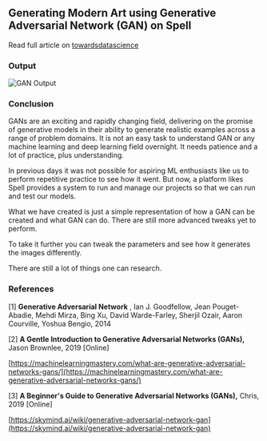 ## Generating Modern Art using Generative Adversarial Network (GAN) on Spell

Read full article on [towardsdatascience](https://towardsdatascience.com/generating-modern-arts-using-generative-adversarial-network-gan-on-spell-39f67f83c7b4)


### **Output**
![GAN Output](https://miro.medium.com/max/1160/0*1prOPM-kWOJ2tT21)

### **Conclusion**

GANs are an exciting and rapidly changing field, delivering on the promise of generative models in their ability to generate realistic examples across a range of problem domains. It is not an easy task to understand GAN or any machine learning and deep learning field overnight. It needs patience and a lot of practice, plus understanding.

In previous days it was not possible for aspiring ML enthusiasts like us to perform repetitive practice to see how it went. But now, a platform likes Spell provides a system to run and manage our projects so that we can run and test our models.

What we have created is just a simple representation of how a GAN can be created and what GAN can do. There are still more advanced tweaks yet to perform.

To take it further you can tweak the parameters and see how it generates the images differently.

There are still a lot of things one can research.

### **References**

[1] **Generative Adversarial Network** , Ian J. Goodfellow, Jean Pouget-Abadie, Mehdi Mirza, Bing Xu, David Warde-Farley, Sherjil Ozair, Aaron Courville, Yoshua Bengio, 2014

[2] **A Gentle Introduction to Generative Adversarial Networks (GANs),** Jason Brownlee, 2019 [Online]

[https://machinelearningmastery.com/what-are-generative-adversarial-networks-gans/](https://machinelearningmastery.com/what-are-generative-adversarial-networks-gans/)

[3] **A Beginner&#39;s Guide to Generative Adversarial Networks (GANs),** Chris, 2019 [Online]

[https://skymind.ai/wiki/generative-adversarial-network-gan](https://skymind.ai/wiki/generative-adversarial-network-gan)
